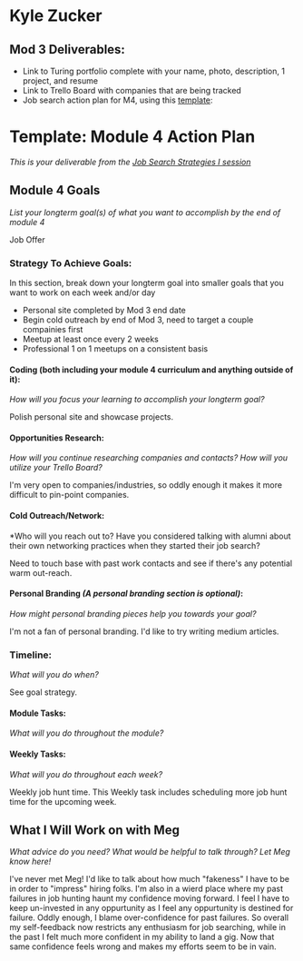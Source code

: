 # Kyle Zucker

## Mod 3 Deliverables:

* Link to Turing portfolio complete with your name, photo, description, 1 project, and resume
* Link to Trello Board with companies that are being tracked
* Job search action plan for M4, using this [template](https://github.com/turingschool/career-development-curriculum/blob/master/module_three/mod_4_action_plan_template.md):

# Template: Module 4 Action Plan 
 *This is your deliverable from the [Job Search Strategies I session](https://github.com/turingschool/career-development-curriculum/blob/master/module_three/job_search_strategies_i.md)*
 
 ## Module 4 Goals
 *List your longterm goal(s) of what you want to accomplish by the end of module 4*
 
 Job Offer
 
 ### Strategy To Achieve Goals:
 In this section, break down your longterm goal into smaller goals that you want to work on each week and/or day
 
 - Personal site completed by Mod 3 end date
 - Begin cold outreach by end of Mod 3, need to target a couple compainies first
 - Meetup at least once every 2 weeks
 - Professional 1 on 1 meetups on a consistent basis
 
 #### Coding (both including your module 4 curriculum and anything outside of it):
 *How will you focus your learning to accomplish your longterm goal?*
 
 Polish personal site and showcase projects. 
 
 #### Opportunities Research:
 *How will you continue researching companies and contacts? How will you utilize your Trello Board?* 
 
 I'm very open to companies/industries, so oddly enough it makes it more difficult to pin-point companies. 
 
 #### Cold Outreach/Network:
 *Who will you reach out to? Have you considered talking with alumni about their own networking practices when they started their job search?
 
 Need to touch base with past work contacts and see if there's any potential warm out-reach. 
 
 #### Personal Branding *(A personal branding section is optional)*:
 *How might personal branding pieces help you towards your goal?*
 
I'm not a fan of personal branding. I'd like to try writing medium articles. 

 ### Timeline:
 *What will you do when?*
 
 See goal strategy. 
 
 #### Module Tasks:
 *What will you do throughout the module?*
 
 #### Weekly Tasks:
 *What will you do throughout each week?*
 
 Weekly job hunt time. This Weekly task includes scheduling more job hunt time for the upcoming week. 
 
 ## What I Will Work on with Meg
 *What advice do you need? What would be helpful to talk through? Let Meg know here!*
 
 I've never met Meg! I'd like to talk about how much "fakeness" I have to be in order to "impress" hiring folks. I'm also in a wierd place where my past failures in job hunting haunt my confidence moving forward. I feel I have to keep un-invested in any oppurtunity as I feel any oppurtunity is destined for failure. Oddly enough, I blame over-confidence for past failures. So overall my self-feedback now restricts any enthusiasm for job searching, while in the past I felt much more confident in my ability to land a gig. Now that same confidence feels wrong and makes my efforts seem to be in vain. 

